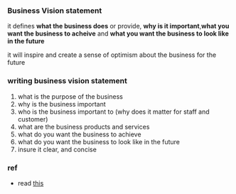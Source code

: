 ### Business Vision statement

it defines **what the business does** or provide, **why is it important**,**what you want the business to acheive** and **what you want the business to look like in the future**

it will inspire and create a sense of optimism about the business for the future

### writing business vision statement
1. what is the purpose of the business
2. why is the business important
3. who is the business important to (why does it matter for staff and customer)
4. what are the business products and services
5. what do you want the business to achieve
6. what do you want the business to look like in the future
3. insure it clear, and concise

### ref
- read [this](https://www.business.qld.gov.au/running-business/planning/vision)